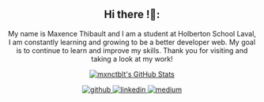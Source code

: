 <div align="center">

## **Hi there !👋:**

My name is Maxence Thibault and I am a student at Holberton School Laval, I am constantly learning and growing to be a better developer web. My goal is to continue to learn and improve my skills. Thank you for visiting and taking a look at my work!
</div>

<p align="center">
  <a href="https://awesome-github-stats.azurewebsites.net/index.html??cardType=octocat&theme=github-dark&preferLogin=false">
    <img  alt="mxnctblt's GitHub Stats" src="https://awesome-github-stats.azurewebsites.net/user-stats/mxnctblt?cardType=octocat&theme=github-dark&preferLogin=false" />
  </a>
</p>

<div align="center">
    <a href="https://github.com/mxnctblt" target="_blank" rel="noreferrer">
        <img src=https://img.shields.io/badge/github-%2324292e.svg?&style=for-the-badge&logo=github&logoColor=white alt=github style="margin-bottom: 5px;" />
    </a>
    <a href="https://www.linkedin.com/in/maxence-thibault" target="_blank" rel="noreferrer">
        <img src=https://img.shields.io/badge/linkedin-%231E77B5.svg?&style=for-the-badge&logo=linkedin&logoColor=white alt=linkedin style="margin-bottom: 5px;" />
    </a>
    <a href="https://medium.com/@thibaultmaxence44" target="_blank" rel="noreferrer">
        <img src=https://img.shields.io/badge/medium-%23292929.svg?&style=for-the-badge&logo=medium&logoColor=white alt=medium style="margin-bottom: 5px;" />
    </a>
</div>

